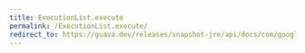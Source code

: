 ```yaml
---
title: ExecutionList.execute
permalink: /ExecutionList.execute/
redirect_to: https://guava.dev/releases/snapshot-jre/api/docs/com/google/common/util/concurrent/ExecutionList.html#execute--
---
```

